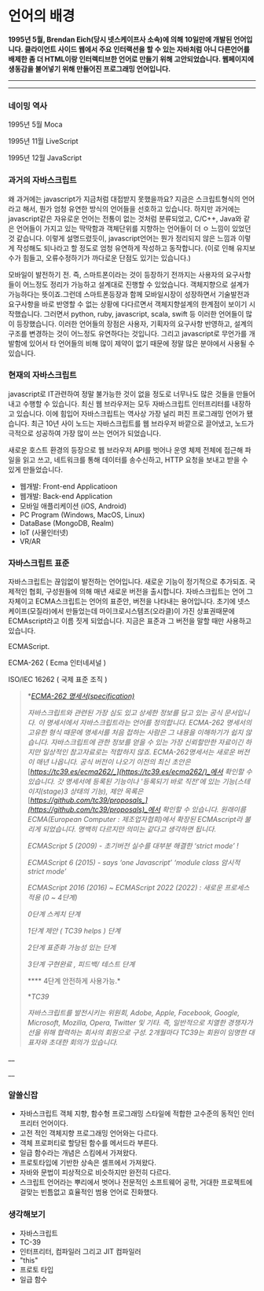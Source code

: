 # 언어의 배경

**1995년 5월, Brendan Eich(당시 넷스케이프사 소속)에 의해 10일만에 개발된 언어입니다. 클라이언트 사이드 웹에서 주요 인터랙션을 할 수 있는 자바처럼 아니 다른언어를 배제한 좀 더 HTML이랑 인터렉티브한 언어로 만들기 위해 고안되었습니다. 웹페이지에 생동감을 불어넣기 위해 만들어진 프로그래밍 언어입니다.**

****

****

### 네이밍 역사

1995년 5월 Moca

1995년 11월 LiveScript

1995년 12월 JavaScript





### **과거의 자바스크립트**

왜 과거에는 javascript가 지금처럼 대접받지 못했을까요? 지금은 스크립트형식의 언어라고 해서, 뭔가 엄청 유연한 방식의 언어들을 선호하고 있습니다. 하지만 과거에는 javascript같은 자유로운 언어는 전통이 없는 것처럼 분류되었고, C/C++, Java와 같은 언어들이 가지고 있는 딱딱함과 객체단위를 지향하는 언어들이 더 ㅇ 느낌이 있었던 것 같습니다. 이렇게 설명드렸듯이, javascript언어는 뭔가 정리되지 않은 느낌과 이렇게 작성해도 되나라고 할 정도로 엄청 유연하게 작성하고 동작합니다. (이로 인해 유지보수가 힘들고, 오류수정하기가 까다로운 단점도 있기는 있습니다.)

모바일이 발전하기 전. 즉, 스마트폰이라는 것이 등장하기 전까지는 사용자의 요구사항들이 어느정도 정리가 가능하고 설계대로 진행할 수 있었습니다. 객체지향으로 설계가 가능하다는 뜻이죠.그런데 스마트폰등장과 함께 모바일시장이 성장하면서 기술발전과 요구사항을 바로 반영할 수 없는 상황에 다다르면서 객체지향설계의 한계점이 보이기 시작했습니다. 그러면서 python, ruby, javascript, scala, swift 등 이러한 언어들이 많이 등장했습니다. 이러한 언어들의 장점은 사용자, 기획자의 요구사항 반영하고, 설계의 구조를 변경하는 것이 어느정도 유연하다는 것입니다. 그리고 javascript로 무언가를 개발함에 있어서 타 언어들의 비해 많이 제약이 없기 때문에 정말 많은 분야에서 사용될 수 있습니다.





### **현재의 자바스크립트**

javascript로 IT관련하여 정말 불가능한 것이 없을 정도로 너무나도 많은 것들을 만들어내고 수행할 수 있습니다. 최신 웹 브라우저는 모두 자바스크립트 인터프리터를 내장하고 있습니다. 이에 힘입어 자바스크립트는 역사상 가장 널리 퍼진 프로그래밍 언어가 됐습니다. 최근 10년 사이 노드는 자바스크립트를 웹 브라우저 바깥으로 끌어냈고, 노드가 극적으로 성공하여 가장 많이 쓰는 언어가 되었습니다.

새로운 호스트 환경의 등장으로 웹 브라우저 API를 벗어나 운영 체제 전체에 접근해 파일을 읽고 쓰고, 네트워크를 통해 데이터를 송수신하고, HTTP 요청을 보내고 받을 수 있게 만들었습니다.

* 웹개발: Front-end Applicatioon
* 웹개발: Back-end Application
* 모바일 애플리케이션 (iOS, Android)
* PC Program (Windows, MacOS, Linux)
* DataBase (MongoDB, Realm)
* IoT (사물인터넷)
* VR/AR





### 자바스크립트 표준

자바스크립트는 끊임없이 발전하는 언어입니다. 새로운 기능이 정기적으로 추가되죠. 국제적인 협회, 구성원들에 의해 매년 새로운 버전을 출시합니다. 자바스크립트는 언어 그 자체이고 ECMA스크립트는 언어의 표준안, 버전을 나타내는 용어입니다. 초기에 넷스케이프(모질라)에서 만들었는데 마이크로시스템즈(오라클)이 가진 상표권때문에 ECMAscript라고 이름 짓게 되었습니다. 지금은 표준과 그 버전을 말할 때만 사용하고 있습니다.

ECMAScript.

ECMA-262 ( Ecma 인터네셔널 )

ISO/IEC 16262 ( 국제 표준 조직 )

> \*[_ECMA-262 명세서(specification)_](https://www.ecma-international.org/publications/standards/Ecma-262.htm)
>
> _자바스크립트와 관련된 가장 심도 있고 상세한 정보를 담고 있는 공식 문서입니다. 이 명세서에서 자바스크립트라는 언어를 정의합니다. ECMA-262 명세서의 고유한 형식 때문에 명세서를 처음 접하는 사람은 그 내용을 이해하기가 쉽지 않습니다. 자바스크립트에 관한 정보를 얻을 수 있는 가장 신뢰할만한 자료이긴 하지만 일상적인 참고자료로는 적합하지 않죠. ECMA-262명세서는 새로운 버전이 매년 나옵니다. 공식 버전이 나오기 이전의 최신 초안은_[_https://tc39.es/ecma262/_](https://tc39.es/ecma262/)_에서 확인할 수 있습니다. 갓 명세서에 등록된 기능이나 '등록되기 바로 직전’에 있는 기능(스테이지(stage)3 상태의 기능), 제안 목록은_[_https://github.com/tc39/proposals_](https://github.com/tc39/proposals)_에서 확인할 수 있습니다. 원래이름 ECMA(European Computer : 제조업자협회)에서 확장된 ECMAscript라 불리게 되었습니다. 명백히 다르지만 의미는 같다고 생각하면 됩니다._
>
> _ECMAScript 5 (2009) - 초기버전 실수를 대부분 해결한 ‘strict mode’ !_
>
> _ECMAScript 6 (2015) - says ‘one Javascript’ ‘module class 암시적 strict mode’_
>
> _ECMAScript 2016 (2016) \~ ECMAScript 2022 (2022) : 새로운 프로세스 적용 (0 \~ 4단계)_
>
> _0단계 스케치 단계_
>
> _1단계 제안 ( TC39 helps ) 단계_
>
> _2단계 표준화 가능성 있는 단계_
>
> _3단계 구현완료 , 피드백/ 테스트 단계_
>
> \*\*\*\* 4단계 안전하게 사용가능.\*
>
> \*_TC39_
>
> _자바스크립트를 발전시키는 위원회, Adobe, Apple, Facebook, Google, Microsoft, Mozilla, Opera, Twitter 및 기타. 즉, 일반적으로 치열한 경쟁자가 선을 위해 협력하는 회사의 회원으로 구성. 2개월마다 TC39는 회원이 임명한 대표자와 초대한 회의가 있습니다._

__

__

### 알쓸신잡

* 자바스크립트 객체 지향, 함수형 프로그래밍 스타일에 적합한 고수준의 동적인 인터프리터 언어이다.
* 고전 적인 객체지향 프로그래밍 언어와는 다르다.
* 객체 프로퍼티로 할당된 함수를 메서드라 부른다.
* 일급 함수라는 개념은 스킴에서 가져왔다.
* 프로토타입에 기반한 상속은 셀프에서 가져왔다.&#x20;
* 자바와 문법이 피상적으로 비슷하지만 완전히 다르다.
* 스크립트 언어라는 뿌리에서 벗어나 전문적인 소프트웨어 공학, 거대한 프로젝트에 걸맞는 빈틈없고 효율적인 범용 언어로 진화했다.





### 생각해보기

* 자바스크립트
* TC-39
* 인터프리터, 컴파일러 그리고 JIT 컴파일러
* "this"&#x20;
* 프로토 타입
* 일급 함수
